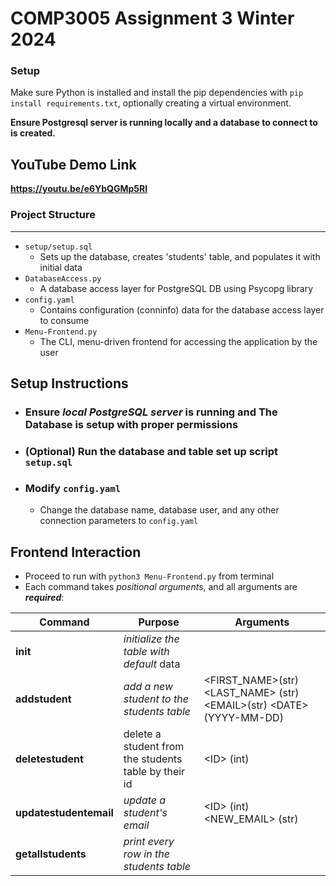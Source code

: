 # COMP3005 Assignment 3 Winter 2024

### Setup
Make sure Python is installed and install the pip dependencies with ```pip install requirements.txt```, optionally creating a virtual environment.

**Ensure Postgresql server is running locally and a database to connect to is created.**

## YouTube Demo Link
**https://youtu.be/e6YbQGMp5RI**

### Project Structure
---
* ```setup/setup.sql```
  * Sets up the database, creates 'students' table, and populates it with initial data
* ```DatabaseAccess.py```
  * A database access layer for PostgreSQL DB using Psycopg library
* ```config.yaml```
  * Contains configuration (conninfo) data for the database access layer to consume
* ```Menu-Frontend.py```
  * The CLI, menu-driven frontend for accessing the application by the user

## Setup Instructions

* ### Ensure *local PostgreSQL server* is running and The Database is setup with proper permissions
* ### (Optional) Run the database and table set up script ```setup.sql```

* ### Modify ```config.yaml```
    * Change the database name, database user, and any other connection parameters to ```config.yaml```

## Frontend Interaction
* Proceed to run with ```python3 Menu-Frontend.py``` from terminal
* Each command takes *positional arguments*, and all arguments are ***required***:

| Command            | Purpose                                              | Arguments                                                                   |
|--------------------|------------------------------------------------------|-----------------------------------------------------------------------------|
| **init**              | *initialize the table with default* data               |                                                                             |
| **addstudent**        | *add a new student to the  students table*             | <FIRST_NAME>(str)  <LAST_NAME> (str)  <EMAIL\>(str)      <DATE\>(YYYY-MM-DD) |
| **deletestudent**      | delete a student from the students table by their id | <ID\>        (int)                                                           |
| **updatestudentemail** | *update a student's email*                             | <ID\>        (int) <NEW_EMAIL> (str)                                         |
| **getallstudents**     | *print every row in the  students table*               |                                                                             |
